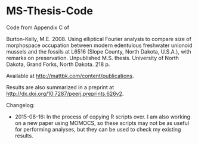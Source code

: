 # MS-Thesis-Code
Code from Appendix C of

Burton-Kelly, M.E. 2008. Using elliptical Fourier analysis to compare size of morphospace occupation between modern edentulous freshwater unionoid mussels and the fossils at L6516 (Slope County, North Dakota, U.S.A.), with remarks on preservation. Unpublished M.S. thesis. University of North Dakota, Grand Forks, North Dakota. 218 p.

Available at http://mattbk.com/content/publications.

Results are also summarized in a preprint at http://dx.doi.org/10.7287/peerj.preprints.626v2.

Changelog:

- 2015-08-16: In the process of copying R scripts over.  I am also working on a new paper using MOMOCS, so these scripts may not be as useful for performing analyses, but they can be used to check my existing results.
